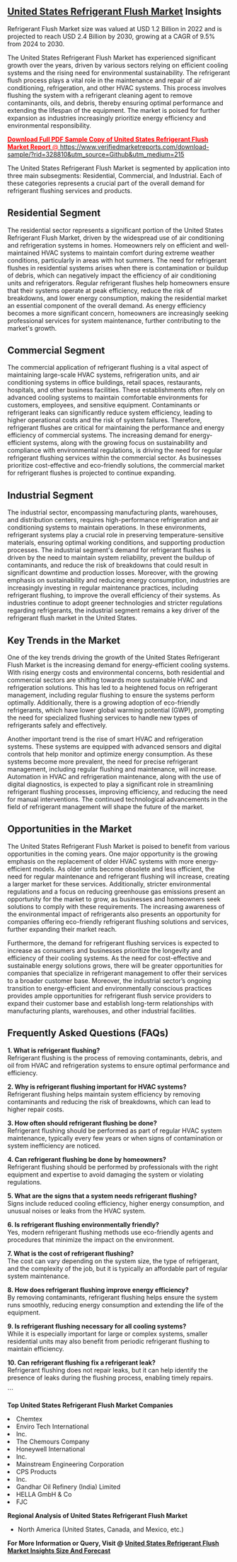 <h2><a href="https://www.verifiedmarketreports.com/download-sample/?rid=328810&amp;utm_source=Github&amp;utm_medium=215" target="_blank">United States Refrigerant Flush Market</a> Insights</h2><p>Refrigerant Flush Market size was valued at USD 1.2 Billion in 2022 and is projected to reach USD 2.4 Billion by 2030, growing at a CAGR of 9.5% from 2024 to 2030.</p><p> <p>The United States Refrigerant Flush Market has experienced significant growth over the years, driven by various sectors relying on efficient cooling systems and the rising need for environmental sustainability. The refrigerant flush process plays a vital role in the maintenance and repair of air conditioning, refrigeration, and other HVAC systems. This process involves flushing the system with a refrigerant cleaning agent to remove contaminants, oils, and debris, thereby ensuring optimal performance and extending the lifespan of the equipment. The market is poised for further expansion as industries increasingly prioritize energy efficiency and environmental responsibility. <a href="#"><p><span class=""><span style="color: #ff0000;"><strong>Download Full PDF Sample Copy of United States Refrigerant Flush Market Report</strong> @ </span><a href="https://www.verifiedmarketreports.com/download-sample/?rid=328810&amp;utm_source=Github&amp;utm_medium=215" target="_blank">https://www.verifiedmarketreports.com/download-sample/?rid=328810&amp;utm_source=Github&amp;utm_medium=215</a></span></p></a></p> <p>The United States Refrigerant Flush Market is segmented by application into three main subsegments: Residential, Commercial, and Industrial. Each of these categories represents a crucial part of the overall demand for refrigerant flushing services and products.</p> <h2>Residential Segment</h2> <p>The residential sector represents a significant portion of the United States Refrigerant Flush Market, driven by the widespread use of air conditioning and refrigeration systems in homes. Homeowners rely on efficient and well-maintained HVAC systems to maintain comfort during extreme weather conditions, particularly in areas with hot summers. The need for refrigerant flushes in residential systems arises when there is contamination or buildup of debris, which can negatively impact the efficiency of air conditioning units and refrigerators. Regular refrigerant flushes help homeowners ensure that their systems operate at peak efficiency, reduce the risk of breakdowns, and lower energy consumption, making the residential market an essential component of the overall demand. As energy efficiency becomes a more significant concern, homeowners are increasingly seeking professional services for system maintenance, further contributing to the market's growth.</p> <h2>Commercial Segment</h2> <p>The commercial application of refrigerant flushing is a vital aspect of maintaining large-scale HVAC systems, refrigeration units, and air conditioning systems in office buildings, retail spaces, restaurants, hospitals, and other business facilities. These establishments often rely on advanced cooling systems to maintain comfortable environments for customers, employees, and sensitive equipment. Contaminants or refrigerant leaks can significantly reduce system efficiency, leading to higher operational costs and the risk of system failures. Therefore, refrigerant flushes are critical for maintaining the performance and energy efficiency of commercial systems. The increasing demand for energy-efficient systems, along with the growing focus on sustainability and compliance with environmental regulations, is driving the need for regular refrigerant flushing services within the commercial sector. As businesses prioritize cost-effective and eco-friendly solutions, the commercial market for refrigerant flushes is projected to continue expanding.</p> <h2>Industrial Segment</h2> <p>The industrial sector, encompassing manufacturing plants, warehouses, and distribution centers, requires high-performance refrigeration and air conditioning systems to maintain operations. In these environments, refrigerant systems play a crucial role in preserving temperature-sensitive materials, ensuring optimal working conditions, and supporting production processes. The industrial segment's demand for refrigerant flushes is driven by the need to maintain system reliability, prevent the buildup of contaminants, and reduce the risk of breakdowns that could result in significant downtime and production losses. Moreover, with the growing emphasis on sustainability and reducing energy consumption, industries are increasingly investing in regular maintenance practices, including refrigerant flushing, to improve the overall efficiency of their systems. As industries continue to adopt greener technologies and stricter regulations regarding refrigerants, the industrial segment remains a key driver of the refrigerant flush market in the United States.</p> <h2>Key Trends in the Market</h2> <p>One of the key trends driving the growth of the United States Refrigerant Flush Market is the increasing demand for energy-efficient cooling systems. With rising energy costs and environmental concerns, both residential and commercial sectors are shifting towards more sustainable HVAC and refrigeration solutions. This has led to a heightened focus on refrigerant management, including regular flushing to ensure the systems perform optimally. Additionally, there is a growing adoption of eco-friendly refrigerants, which have lower global warming potential (GWP), prompting the need for specialized flushing services to handle new types of refrigerants safely and effectively.</p> <p>Another important trend is the rise of smart HVAC and refrigeration systems. These systems are equipped with advanced sensors and digital controls that help monitor and optimize energy consumption. As these systems become more prevalent, the need for precise refrigerant management, including regular flushing and maintenance, will increase. Automation in HVAC and refrigeration maintenance, along with the use of digital diagnostics, is expected to play a significant role in streamlining refrigerant flushing processes, improving efficiency, and reducing the need for manual interventions. The continued technological advancements in the field of refrigerant management will shape the future of the market.</p> <h2>Opportunities in the Market</h2> <p>The United States Refrigerant Flush Market is poised to benefit from various opportunities in the coming years. One major opportunity is the growing emphasis on the replacement of older HVAC systems with more energy-efficient models. As older units become obsolete and less efficient, the need for regular maintenance and refrigerant flushing will increase, creating a larger market for these services. Additionally, stricter environmental regulations and a focus on reducing greenhouse gas emissions present an opportunity for the market to grow, as businesses and homeowners seek solutions to comply with these requirements. The increasing awareness of the environmental impact of refrigerants also presents an opportunity for companies offering eco-friendly refrigerant flushing solutions and services, further expanding their market reach.</p> <p>Furthermore, the demand for refrigerant flushing services is expected to increase as consumers and businesses prioritize the longevity and efficiency of their cooling systems. As the need for cost-effective and sustainable energy solutions grows, there will be greater opportunities for companies that specialize in refrigerant management to offer their services to a broader customer base. Moreover, the industrial sector’s ongoing transition to energy-efficient and environmentally conscious practices provides ample opportunities for refrigerant flush service providers to expand their customer base and establish long-term relationships with manufacturing plants, warehouses, and other industrial facilities.</p> <h2>Frequently Asked Questions (FAQs)</h2> <p><strong>1. What is refrigerant flushing?</strong><br>Refrigerant flushing is the process of removing contaminants, debris, and oil from HVAC and refrigeration systems to ensure optimal performance and efficiency.</p> <p><strong>2. Why is refrigerant flushing important for HVAC systems?</strong><br>Refrigerant flushing helps maintain system efficiency by removing contaminants and reducing the risk of breakdowns, which can lead to higher repair costs.</p> <p><strong>3. How often should refrigerant flushing be done?</strong><br>Refrigerant flushing should be performed as part of regular HVAC system maintenance, typically every few years or when signs of contamination or system inefficiency are noticed.</p> <p><strong>4. Can refrigerant flushing be done by homeowners?</strong><br>Refrigerant flushing should be performed by professionals with the right equipment and expertise to avoid damaging the system or violating regulations.</p> <p><strong>5. What are the signs that a system needs refrigerant flushing?</strong><br>Signs include reduced cooling efficiency, higher energy consumption, and unusual noises or leaks from the HVAC system.</p> <p><strong>6. Is refrigerant flushing environmentally friendly?</strong><br>Yes, modern refrigerant flushing methods use eco-friendly agents and procedures that minimize the impact on the environment.</p> <p><strong>7. What is the cost of refrigerant flushing?</strong><br>The cost can vary depending on the system size, the type of refrigerant, and the complexity of the job, but it is typically an affordable part of regular system maintenance.</p> <p><strong>8. How does refrigerant flushing improve energy efficiency?</strong><br>By removing contaminants, refrigerant flushing helps ensure the system runs smoothly, reducing energy consumption and extending the life of the equipment.</p> <p><strong>9. Is refrigerant flushing necessary for all cooling systems?</strong><br>While it is especially important for large or complex systems, smaller residential units may also benefit from periodic refrigerant flushing to maintain efficiency.</p> <p><strong>10. Can refrigerant flushing fix a refrigerant leak?</strong><br>Refrigerant flushing does not repair leaks, but it can help identify the presence of leaks during the flushing process, enabling timely repairs.</p> ```</p><p><strong>Top United States Refrigerant Flush Market Companies</strong></p><div data-test-id=""><p><li>Chemtex</li><li> Enviro Tech International</li><li> Inc.</li><li> The Chemours Company</li><li> Honeywell International</li><li> Inc.</li><li> Mainstream Engineering Corporation</li><li> CPS Products</li><li> Inc.</li><li> Gandhar Oil Refinery (India) Limited</li><li> HELLA GmbH & Co</li><li> FJC</li></p><div><strong>Regional Analysis of&nbsp;United States Refrigerant Flush Market</strong></div><ul><li dir="ltr"><p dir="ltr">North America&nbsp;(United States, Canada, and Mexico, etc.)</p></li></ul><p><strong>For More Information or Query, Visit @&nbsp;</strong><strong><a href="https://www.verifiedmarketreports.com/product/refrigerant-flush-market/?utm_source=Github&amp;utm_medium=215" target="_blank">United States Refrigerant Flush Market Insights Size And Forecast</a></strong></p></div>
